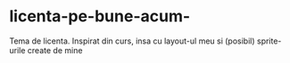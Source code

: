 # licenta-pe-bune-acum-
Tema de licenta. Inspirat din curs, insa cu layout-ul meu si (posibil) sprite-urile create de mine
